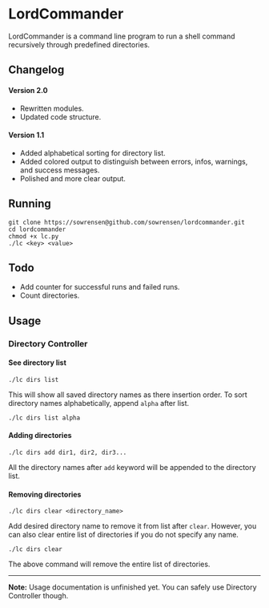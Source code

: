 # LordCommander

LordCommander is a command line program to run a shell command recursively through predefined
directories.

## Changelog

#### Version 2.0
- Rewritten modules.
- Updated code structure.

#### Version 1.1
- Added alphabetical sorting for directory list.
- Added colored output to distinguish between errors, infos, warnings, and success messages.
- Polished and more clear output.

## Running

```
git clone https://sowrensen@github.com/sowrensen/lordcommander.git
cd lordcommander
chmod +x lc.py
./lc <key> <value>
```

## Todo
- Add counter for successful runs and failed runs.
- Count directories.

## Usage

### Directory Controller

#### See directory list

```
./lc dirs list
```

This will show all saved directory names as there insertion order. To sort directory names alphabetically,
append `alpha` after list.

```
./lc dirs list alpha
```

#### Adding directories

```
./lc dirs add dir1, dir2, dir3...
```

All the directory names after `add` keyword will be appended to the directory list.

#### Removing directories

```
./lc dirs clear <directory_name>
```

Add desired directory name to remove it from list after `clear`. However, you can also clear entire list
of directories if you do not specify any name.

```
./lc dirs clear
```

The above command will remove the entire list of directories.
<hr>

**Note:** Usage documentation is unfinished yet. You can safely use Directory Controller though.
